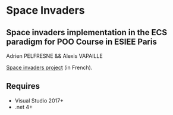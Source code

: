 # Space Invaders
## Space invaders implementation in the ECS paradigm for POO Course in ESIEE Paris 
Adrien PELFRESNE && Alexis VAPAILLE

[Space invaders project](https://perso.esiee.fr/~perretb/I3FM/POO1/projet/) (in French).

## Requires
- Visual Studio 2017+
- .net 4+

